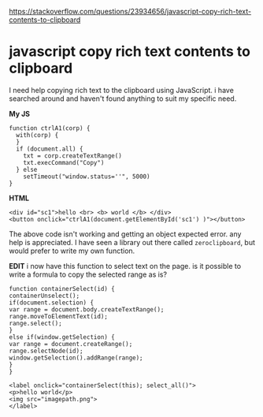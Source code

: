 <a href="https://stackoverflow.com/questions/23934656/javascript-copy-rich-text-contents-to-clipboard">https://stackoverflow.com/questions/23934656/javascript-copy-rich-text-contents-to-clipboard</a><div id="articleHeader"><h1>javascript copy rich text contents to clipboard</h1></div>

<p>I need help copying rich text to the clipboard using JavaScript. i have searched around and haven't found anything to suit my specific need.</p>

<p><strong>My JS</strong></p>

<pre><code>function ctrlA1(corp) {
  with(corp) {
  }
  if (document.all) {
    txt = corp.createTextRange()
    txt.execCommand("Copy")
  } else
    setTimeout("window.status=''", 5000)
}</code></pre>

<p><strong>HTML</strong></p>

<pre><code>&lt;div id="sc1"&gt;hello &lt;br&gt; &lt;b&gt; world &lt;/b&gt; &lt;/div&gt;
&lt;button onclick="ctrlA1(document.getElementById('sc1') )"&gt;&lt;/button&gt;</code></pre>

<p>The above code isn't working and getting an object expected error. any help is appreciated.
I have seen a library out there called <code>zeroclipboard</code>, but would prefer to write my own function.</p>

<p><strong>EDIT</strong>
i now have this function to select text on the page. is it possible to write a formula to copy the selected range as is?</p>

<pre><code>function containerSelect(id) {
containerUnselect();
if(document.selection) {
var range = document.body.createTextRange();
range.moveToElementText(id);
range.select();
}
else if(window.getSelection) {
var range = document.createRange();
range.selectNode(id);
window.getSelection().addRange(range);
}
}

&lt;label onclick="containerSelect(this); select_all()"&gt;
&lt;p&gt;hello world&lt;/p&gt;
&lt;img src="imagepath.png"&gt;
&lt;/label&gt;</code></pre>
    